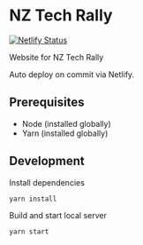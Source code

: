 # NZ Tech Rally
[![Netlify Status](https://api.netlify.com/api/v1/badges/cb3dfa2a-b76b-4944-b73b-845697e7d3cc/deploy-status)](https://app.netlify.com/sites/nztechrally/deploys)

Website for NZ Tech Rally

Auto deploy on commit via Netlify.

## Prerequisites

- Node (installed globally)
- Yarn (installed globally)

## Development

Install dependencies
```
yarn install
```

Build and start local server
```
yarn start
```
 